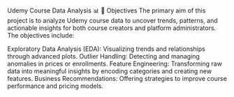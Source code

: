 Udemy Course Data Analysis 📊
🎯 Objectives
The primary aim of this project is to analyze Udemy course data to uncover trends, patterns, and actionable insights for both course creators and platform administrators. The objectives include:

Exploratory Data Analysis (EDA): Visualizing trends and relationships through advanced plots.
Outlier Handling: Detecting and managing anomalies in prices or enrollments.
Feature Engineering: Transforming raw data into meaningful insights by encoding categories and creating new features.
Business Recommendations: Offering strategies to improve course performance and pricing models.
